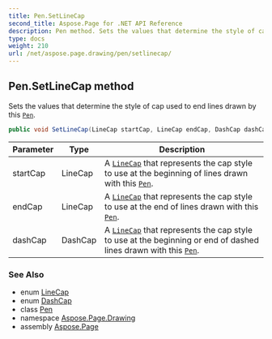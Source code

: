 ```yaml
---
title: Pen.SetLineCap
second_title: Aspose.Page for .NET API Reference
description: Pen method. Sets the values that determine the style of cap used to end lines drawn by this Pen
type: docs
weight: 210
url: /net/aspose.page.drawing/pen/setlinecap/
---
```

## Pen.SetLineCap method

Sets the values that determine the style of cap used to end lines drawn by this [`Pen`](../).

```csharp
public void SetLineCap(LineCap startCap, LineCap endCap, DashCap dashCap)
```

| Parameter | Type | Description |
| --- | --- | --- |
| startCap | LineCap | A [`LineCap`](../../../aspose.page.drawing.drawing2d/linecap/) that represents the cap style to use at the beginning of lines drawn with this [`Pen`](../). |
| endCap | LineCap | A [`LineCap`](../../../aspose.page.drawing.drawing2d/linecap/) that represents the cap style to use at the end of lines drawn with this [`Pen`](../). |
| dashCap | DashCap | A [`LineCap`](../../../aspose.page.drawing.drawing2d/linecap/) that represents the cap style to use at the beginning or end of dashed lines drawn with this [`Pen`](../). |

### See Also

* enum [LineCap](../../../aspose.page.drawing.drawing2d/linecap/)
* enum [DashCap](../../../aspose.page.drawing.drawing2d/dashcap/)
* class [Pen](../)
* namespace [Aspose.Page.Drawing](../../pen/)
* assembly [Aspose.Page](../../../)


